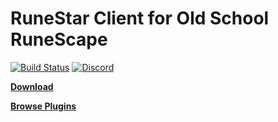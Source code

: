 # RuneStar Client for Old School RuneScape

[![Build Status](https://img.shields.io/circleci/project/github/RuneStar/client.svg)](https://circleci.com/gh/RuneStar/client)
[![Discord](https://img.shields.io/discord/384870460640329728.svg?logo=discord)](https://discord.gg/G2kxrnU)

[**Download**](https://dl.runestar.org/runestar.zip)

[**Browse Plugins**](https://github.com/RuneStar/client/tree/master/plugins/src/main/java/org/runestar/client/plugins)